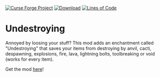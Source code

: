 [![Curse Forge Project](http://cf.way2muchnoise.eu/versions/undestroying.svg)](https://www.curseforge.com/minecraft/mc-mods/undestroying/)
[![Download](http://cf.way2muchnoise.eu/full_undestroying_downloads.svg)](https://www.curseforge.com/minecraft/mc-mods/undestroying/files/)
[![Lines of Code](https://tokei.rs/b1/github/affehund/undestroying?category=code)](https://github.com/Affehund/undestroying)

# Undestroying
 Annoyed by loosing your stuff?
 This mod adds an enchantment called "Undestroying" that saves your items from destroying by anvil, cacti, despawning, explosions, fire, lava, lightning bolts, toolbreaking or void (works for every item).

Get the mod [here](https://www.curseforge.com/minecraft/mc-mods/undestroying/)! 
